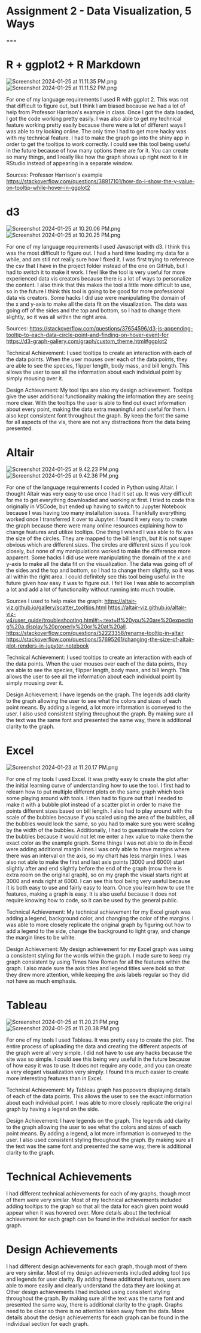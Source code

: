 
# Assignment 2 - Data Visualization, 5 Ways  
===

# R + ggplot2 + R Markdown
![Screenshot 2024-01-25 at 11.11.35 PM.png](R%20%2B%20ggplot2%2FScreenshot%202024-01-25%20at%2011.11.35%20PM.png)
![Screenshot 2024-01-25 at 11.11.52 PM.png](R%20%2B%20ggplot2%2FScreenshot%202024-01-25%20at%2011.11.52%20PM.png)

For one of my language requirements I used R with ggplot 2. This was not that difficult to figure out, but I think I am
biased because we had a lot of help from Professor Harrison's example in class. Once I got the data loaded, I got the 
code working pretty easily. I was also able to get my technical feature working pretty easily because there were a lot 
of different ways I was able to try looking online. The only time I had to get more hacky was with my technical feature.
I had to make the graph go into the shiny app in order to get the tooltips to work correctly. I could see this tool 
being useful in the future because of how many options there are for it. You can create so many things, and I really 
like how the graph shows up right next to it in RStudio instead of appearing in a separate window. 

Sources: 
Professor Harrison's example
https://stackoverflow.com/questions/38917101/how-do-i-show-the-y-value-on-tooltip-while-hover-in-ggplot2

# d3
![Screenshot 2024-01-25 at 10.20.06 PM.png](d3%2FScreenshot%202024-01-25%20at%2010.20.06%20PM.png)
![Screenshot 2024-01-25 at 10.20.25 PM.png](d3%2FScreenshot%202024-01-25%20at%2010.20.25%20PM.png)

For one of my language requirements I used Javascript with d3. I think this was the most difficult to figure out. I had 
a hard time loading my data for a while, and am still not really sure how I fixed it. I was first trying to reference 
the csv that I have in the project folder instead of the one on GitHub, but I had to switch it to make it work. I feel 
like the tool is very useful for more experienced data vis creators because there is a lot of ways to personalize the 
content. I also think that this makes the tool a little more difficult to use, so in the future I think this tool is 
going to be good for more professional data vis creators. Some hacks I did use were manipulating the domain of the x and 
y-axis to make all the data fit on the visualization. The data was going off of the sides and the top and bottom, so I 
had to change them slightly, so it was all within the right area.

Sources:
https://stackoverflow.com/questions/37654596/d3-js-appending-tooltip-to-each-data-circle-point-and-finding-on-hover-event-for
https://d3-graph-gallery.com/graph/custom_theme.html#ggplot2

Technical Achievement:
I used tooltips to create an interaction with each of the data points. When the user mouses over each of the data
points, they are able to see the species, flipper length, body mass, and bill length. This allows the user to see all
the information about each individual point by simply mousing over it.

Design Achievement:
My tool tips are also my design achievement. Tooltips give the user additional functionality making the information they
are seeing more clear. With the tooltips the user is able to find out exact information about every point, making the 
data extra meaningful and useful for them. I also kept consistent font throughout the graph. By keep the font the same 
for all aspects of the vis, there are not any distractions from the data being presented. 

# Altair
![Screenshot 2024-01-25 at 9.42.23 PM.png](Altair%2FScreenshot%202024-01-25%20at%209.42.23%20PM.png)
![Screenshot 2024-01-25 at 9.42.36 PM.png](Altair%2FScreenshot%202024-01-25%20at%209.42.36%20PM.png)

For one of the language requirements I coded in Python using Altair. I thought Altair was very easy to use once I had it 
set up. It was very difficult for me to get everything downloaded and working at first. I tried to code this originally 
in VSCode, but ended up having to switch to Jupyter Notebook because I was having too many installation issues. 
Thankfully everything worked once I transferred it over to Jupyter. I found it very easy to create the graph because 
there were many online resources explaining how to change features and utilize tooltips. One thing I wished I was able 
to fix was the size of the circles. They are mapped to the bill length, but it is not super obvious which are different
sizes. The circles are different sizes if you look closely, but none of my manipulations worked to make the difference
more apparent. Some hacks I did use were manipulating the domain of the x and y-axis to make all the data fit on the 
visualization. The data was going off of the sides and the top and bottom, so I had to change them slightly, so it was 
all within the right area. I could definitely see this tool being useful in the future given how easy it was to figure
out. I felt like I was able to accomplish a lot and add a lot of functionality without running into much trouble. 

Sources I used to help make the graph:
https://altair-viz.github.io/gallery/scatter_tooltips.html
https://altair-viz.github.io/altair-viz-v4/user_guide/troubleshooting.html#:~:text=If%20you%20are%20expecting%20a,display%20properly%20or%20at%20all.
https://stackoverflow.com/questions/52223358/rename-tooltip-in-altair
https://stackoverflow.com/questions/57695261/changing-the-size-of-altair-plot-renders-in-jupyter-notebook

Technical Achievement: 
I used tooltips to create an interaction with each of the data points. When the user mouses over each of the data 
points, they are able to see the species, flipper length, body mass, and bill length. This allows the user to see all 
the information about each individual point by simply mousing over it. 

Design Achievement: 
I have legends on the graph. The legends add clarity to the graph allowing the user to see what the colors and sizes
of each point means. By adding a legend, a lot more information is conveyed to the user. I also used consistent styling
throughout the graph. By making sure all the text was the same font and presented the same way, there is additional 
clarity to the graph. 

# Excel

![Screenshot 2024-01-23 at 11.20.17 PM.png](img%2FScreenshot%202024-01-23%20at%2011.20.17%20PM.png)

For one of my tools I used Excel. It was pretty easy to create the plot after the initial learning curve of 
understanding how to use the tool. I first had to relearn how to put multiple different plots on the same graph which 
took some playing around with tools. I then had to figure out that I needed to make it with a bubble plot instead of a 
scatter plot in order to make the points different sizes based on bill length. I also had to play around with the scale
of the bubbles because if you scaled using the area of the bubbles, all the bubbles would look the same, so you had 
to make sure you were scaling by the width of the bubbles. Additionally, I had to guesstimate the colors for the bubbles
because it would not let me enter a hex value to make them the exact color as the example graph. Some things I was not 
able to do in Excel were adding additional margin lines.I was only able to have margins where there was an interval on
the axis, so my chart has less margin lines. I was also not able to make the first and last axis points (3000 and 6000)
start slightly after and end slightly before the end of the graph (mow there is extra room on the original graph), so 
on my graph the visual starts right at 3000 and ends right at 6000. I can see this tool being very useful because it is 
both easy to use and fairly easy to learn. Once you learn how to use the features, making a graph is easy. It is also 
useful because it does not require knowing how to code, so it can be used by the general public. 

Technical Achievement: 
My technical achievement for my Excel graph was adding a legend, background color, and changing the color of the 
margins. I was able to more closely replicate the original graph by figuring out how to add a legend to the side, change
the background to light gray, and change the margin lines to be white. 

Design Achievement: 
My design achievement for my Excel graph was using a consistent styling for the words within the graph. I made sure to 
keep my graph consistent by using Times New Roman for all the features within the graph. I also made sure the axis 
titles and legend titles were bold so that they drew more attention, while keeping the axis labels regular so they did
not have as much emphasis. 

# Tableau
![Screenshot 2024-01-25 at 11.20.21 PM.png](Tableau%2FScreenshot%202024-01-25%20at%2011.20.21%20PM.png)
![Screenshot 2024-01-25 at 11.20.38 PM.png](Tableau%2FScreenshot%202024-01-25%20at%2011.20.38%20PM.png)

For one of my tools I used Tableau. It was pretty easy to create the plot. The entire process of uploading the data and 
creating the different aspects of the graph were all very simple. I did not have to use any hacks because the site was
so simple. I could see this being very useful in the future because of how easy it was to use. It does not require any 
code, and you can create a very elegant visualization very simply. I found this much easier to create more interesting 
features than in Excel. 

Technical Achievement: 
My Tableau graph has popovers displaying details of each of the data points. This allows the user to see the exact 
information about each individual point. I was able to more closely replicate the original graph by having a legend on 
the side. 

Design Achievement:
I have legends on the graph. The legends add clarity to the graph allowing the user to see what the colors and sizes
of each point means. By adding a legend, a lot more information is conveyed to the user. I also used consistent styling
throughout the graph. By making sure all the text was the same font and presented the same way, there is additional
clarity to the graph.

# Technical Achievements
I had different technical achievements for each of my graphs, though most of them were very similar. Most of my 
technical achievements included adding tooltips to the graph so that all the data for each given point would appear when
it was hovered over. More details about the technical achievement for each graph can be found in the individual section
for each graph. 

# Design Achievements
I had different design achievements for each graph, though most of them are very similar. Most of my design achievements 
included adding tool tips and legends for user clarity. By adding these additional features, users are able to more 
easily and clearly understand the data they are looking at. Other design achievements I had included using consistent 
styling throughout the graph. By making sure all the text was the same font and presented the same way, there is 
additional clarity to the graph. Graphs need to be clear so there is no attention taken away from the data. More details 
about the design achievements for each graph can be found in the individual section for each graph. 


